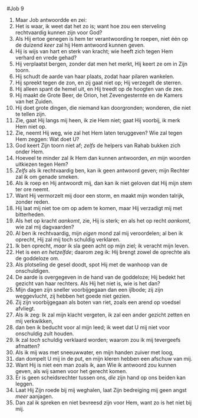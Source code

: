 #Job 9
1. Maar Job antwoordde en zei: 
2. Het is waar, ik weet dat het zo is; want hoe zou een sterveling rechtvaardig kunnen zijn voor God? 
3. Als Hij ertoe genegen is hem ter verantwoording te roepen, niet één op de duizend *keer* zal hij Hem antwoord kunnen geven. 
4. Hij is wijs van hart en sterk van kracht; wie heeft zich tegen Hem verhard en vrede gehad? 
5. Hij verplaatst bergen, zonder dat men het merkt, Hij keert ze om in Zijn toorn. 
6. Hij schudt de aarde van haar plaats, zodat haar pilaren wankelen. 
7. Hij spreekt tegen de zon, en zij gaat niet op; Hij verzegelt de sterren. 
8. Hij alleen spant de hemel uit, en Hij treedt op de hoogten van de zee. 
9. Hij maakt de Grote Beer, de Orion, het Zevengesternte en de Kamers van het Zuiden. 
10. Hij doet grote dingen, die niemand kan doorgronden; wonderen, die niet te tellen zijn. 
11. Zie, gaat Hij langs mij heen, ik zie Hem niet; gaat Hij voorbij, ik merk Hem niet op. 
12. Zie, neemt Hij weg, wie zal het Hem laten teruggeven? Wie zal tegen Hem zeggen: Wat doet U? 
13. God keert Zijn toorn niet af; *zelfs* de helpers van Rahab bukken zich onder Hem. 
14. Hoeveel te minder zal ík Hem dan kunnen antwoorden, *en* mijn woorden uitkiezen tegen Hem? 
15. *Zelfs* als ik rechtvaardig ben, kan ik geen antwoord geven; mijn Rechter zal ik om genade smeken. 
16. Als ik roep en Hij antwoordt mij, dan kan ik niet geloven dat Hij mijn stem ter ore neemt. 
17. Want Hij vermorzelt mij door een storm, en maakt mijn wonden talrijk, zonder reden. 
18. Hij laat mij niet toe om op adem te komen, maar Hij verzadigt mij met bitterheden. 
19. Als het op kracht *aankomt*, zie, Hij is sterk; en als het op recht *aankomt*, wie zal mij dagvaarden? 
20. Al ben ik rechtvaardig, mijn *eigen* mond zal mij veroordelen; al ben ik oprecht, Hij zal mij toch schuldig verklaren. 
21. Ik ben oprecht, *maar* ik sla geen acht op mijn ziel; ik veracht mijn leven. 
22. Het is een *en hetzelfde*; daarom zeg ik: Hij brengt zowel de oprechte als de goddeloze om. 
23. Als plotseling de gesel doodt, spot Hij met de wanhoop van de onschuldigen. 
24. De aarde is overgegeven in de hand van de goddeloze; Hij bedekt het gezicht van haar rechters. Als Híj het niet is, wie is het dan? 
25. Mijn dagen zijn sneller voorbijgegaan dan een ijlbode; zij zijn weggevlucht, zij hebben het goede niet gezien. 
26. Zij zijn voorbijgegaan als boten van riet, zoals een arend op voedsel afvliegt. 
27. Als ik zeg: Ik zal mijn klacht vergeten, ik zal een ander gezicht zetten en mij verkwikken, 
28. dan ben ik beducht voor al mijn leed; ik weet dat U mij niet voor onschuldig zult houden. 
29. Ik zal *toch* schuldig verklaard worden; waarom zou ik mij tevergeefs afmatten? 
30. Als ik mij was met sneeuwwater, en mijn handen zuiver met loog, 
31. dan dompelt U mij in de put, en mijn kleren hebben een afschuw van mij. 
32. Want Hij is niet een man zoals ik, aan Wie ik antwoord zou kunnen geven, als wij samen voor het gerecht komen. 
33. Er is geen scheidsrechter tussen ons, *die* zijn hand op ons beiden kan leggen. 
34. Laat Hij Zijn roede bij mij weghalen, laat Zijn bedreiging mij geen angst *meer* aanjagen. 
35. Dan zal ik spreken en niet bevreesd zijn voor Hem, want zo is het niet bij mij.
